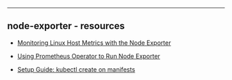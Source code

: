 ---
## node-exporter - resources

* [Monitoring Linux Host Metrics with the Node Exporter](https://prometheus.io/docs/guides/node-exporter/)

* [Using Prometheus Operator to Run Node Exporter](https://www.cloudforecast.io/blog/node-exporter-and-kubernetes/)

* [Setup Guide: kubectl create on manifests ](https://devopscube.com/node-exporter-kubernetes/)
